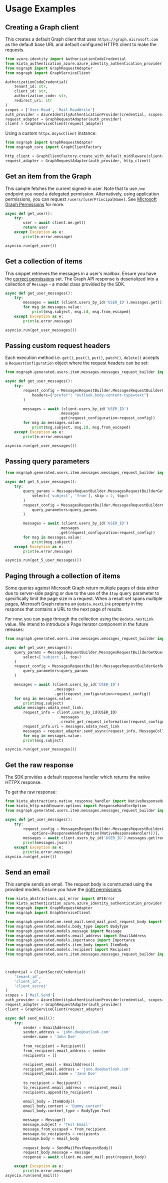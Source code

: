 # Usage Examples

## Creating a Graph client
This creates a default Graph client that uses `https://graph.microsoft.com` as the default base URL and default configured HTTPX client to make the requests.

```py
from azure.identity import AuthorizationCodeCredential
from kiota_authentication_azure.azure_identity_authentication_provider import AzureIdentityAuthenticationProvider
from msgraph import GraphRequestAdapter
from msgraph import GraphServiceClient

AuthorizationCodeCredential(
    tenant_id: str,
    client_id: str,
    authorization_code: str,
    redirect_uri: str
)
scopes = ['User.Read', 'Mail.ReadWrite']
auth_provider = AzureIdentityAuthenticationProvider(credential, scopes=scopes)
request_adapter = GraphRequestAdapter(auth_provider)
client = GraphServiceClient(request_adapter)
```

Using a custom `httpx.AsyncClient` instance:

```py
from msgraph import GraphRequestAdapter
from msgraph_core import GraphClientFactory

http_client = GraphClientFactory.create_with_default_middleware(client=httpx.AsyncClient())
request_adapter = GraphRequestAdapter(auth_provider, http_client)
```

## Get an item from the Graph

This sample fetches the current signed-in user. Note that to use `/me` endpoint you need
a delegated permission. Alternatively, using application permissions, you can request `/users/[userPrincipalName]`. See [Microsoft Graph Permissions](https://docs.microsoft.com/en-us/graph/auth/auth-concepts#microsoft-graph-permissions) for more.


```py
async def get_user():
    try:
        user = await client.me.get()
        return user
    except Exception as e:
        print(e.error.message)

asyncio.run(get_user())
```

## Get a collection of items
This snippet retrieves the messages in a user's mailbox. Ensure you have the [correct permissions](https://docs.microsoft.com/en-us/graph/api/user-list-messages?view=graph-rest-1.0&tabs=http#permissions) set.
The Graph API response is deserialized into a collection of `Message` - a model class provided by the SDK.

```py
async def get_user_messages():
    try:
        messages = await (client.users_by_id('USER_ID').messages.get())
        for msg in messages.value:
            print(msg.subject, msg.id, msg.from_escaped)
    except Exception as e:
        print(e.error.message)

asyncio.run(get_user_messages())
```

## Passing custom request headers
Each execution method i.e. `get()`, `post()`, `put()`, `patch()`, `delete()` accepts a `RequestConfiguration` object where the request headers can be set:

```py
from msgraph.generated.users.item.messages.messages_request_builder import MessagesRequestBuilder

async def get_user_messages():
    try:
        request_config = MessagesRequestBuilder.MessagesRequestBuilderGetRequestConfiguration(
            headers={"prefer": "outlook.body-content-type=text"}
        )

        messages = await (client.users_by_id('USER_ID')
                        .messages
                        .get(request_configuration=request_config))
        for msg in messages.value:
            print(msg.subject, msg.id, msg.from_escaped)
    except Exception as e:
        print(e.error.message)

asyncio.run(get_user_messages())
```

## Passing query parameters

```py
from msgraph.generated.users.item.messages.messages_request_builder import MessagesRequestBuilder

async def get_5_user_messages():
    try:
        query_params = MessagesRequestBuilder.MessagesRequestBuilderGetQueryParameters(
            select=['subject', 'from'], skip = 2, top=5
        )
        request_config = MessagesRequestBuilder.MessagesRequestBuilderGetRequestConfiguration(
            query_parameters=query_params
        )

        messages = await (client.users_by_id('USER_ID')
                        .messages
                        .get(request_configuration=request_config))
        for msg in messages.value:
            print(msg.subject)
    except Exception as e:
        print(e.error.message)

asyncio.run(get_5_user_messages())
```

## Paging through a collection of items
Some queries against Microsoft Graph return multiple pages of data either due to server-side paging or due to the use of the `$top` query parameter to specifically limit the page size in a request. When a result set spans multiple pages, Microsoft Graph returns an `@odata.nextLink` property in the response that contains a URL to the next page of results.

For now, you can page through the collection using the `@odata.nextLink` value. We intend to introduce a Page Iterator component in the future releases:

```py
from msgraph.generated.users.item.messages.messages_request_builder import MessagesRequestBuilder

async def get_user_messages():
    query_params = MessagesRequestBuilder.MessagesRequestBuilderGetQueryParameters(
        select=['subject',], top=3
    )
    request_config = MessagesRequestBuilder.MessagesRequestBuilderGetRequestConfiguration(
        query_parameters=query_params
    )

    messages = await (client.users_by_id('USER_ID')
                      .messages
                      .get(request_configuration=request_config))
    for msg in messages.value:
        print(msg.subject)
    while messages.odata_next_link:
        request_info = client.users_by_id(USER_ID)
                        .messages
                        .create_get_request_information(request_configuration=request_config)
        request_info.uri = messages.odata_next_link
        messages = request_adapter.send_async(request_info, MessageCollectionResponse)
        for msg in messages.value:
        print(msg.subject)

asyncio.run(get_user_messages())
```


## Get the raw response
The SDK provides a default response handler which returns the native HTTPX response.

To get the raw response:
```py
from kiota_abstractions.native_response_handler import NativeResponseHandler
from kiota_http.middleware.options import ResponseHandlerOption
from msgraph.generated.users.item.messages.messages_request_builder import MessagesRequestBuilder

async def get_user_messages():
    try:
        request_config = MessagesRequestBuilder.MessagesRequestBuilderGetRequestConfiguration(
            options=[ResponseHandlerOption(NativeResponseHandler())], )
        messages = await client.users_by_id('USER_ID').messages.get(request_configuration=request_config)
        print(messages.json())
    except Exception as e:
        print(e.error.message)
asyncio.run(get_user())
```

## Send an email

This sample sends an email. The request body is constructed using the provided models.
Ensure you have the [right permissions](https://docs.microsoft.com/en-us/graph/api/user-sendmail?view=graph-rest-1.0&tabs=http#permissions).

```py
from kiota_abstractions.api_error import APIError
from kiota_authentication_azure.azure_identity_authentication_provider import AzureIdentityAuthenticationProvider
from msgraph import GraphRequestAdapter
from msgraph import GraphServiceClient

from msgraph.generated.me.send_mail.send_mail_post_request_body import SendMailPostRequestBody
from msgraph.generated.models.body_type import BodyType
from msgraph.generated.models.message import Message
from msgraph.generated.models.email_address import EmailAddress
from msgraph.generated.models.importance import Importance
from msgraph.generated.models.item_body import ItemBody
from msgraph.generated.models.recipient import Recipient
from msgraph.generated.users.item.messages.messages_request_builder import MessagesRequestBuilder



credential = ClientSecretCredential(
    'tenant_id',
    'client_id',
    'client_secret'
)
scopes = ['Mail.Send']
auth_provider = AzureIdentityAuthenticationProvider(credential, scopes=scopes)
request_adapter = GraphRequestAdapter(auth_provider)
client = GraphServiceClient(request_adapter)

async def send_mail():
    try:
        sender = EmailAddress()
        sender.address = 'john.doe@outlook.com'
        sender.name = 'John Doe'
        
        from_recipient = Recipient()
        from_recipient.email_address = sender
        recipients = []

        recipient_email = EmailAddress()
        recipient_email.address = 'jane.doe@outlook.com'
        recipient_email.name = 'Jane Doe'
        
        to_recipient = Recipient()
        to_recipient.email_address = recipient_email
        recipients.append(to_recipient) 

        email_body = ItemBody()
        email_body.content = 'Dummy content'
        email_body.content_type = BodyType.Text
        
        message = Message()
        message.subject = 'Test Email'
        message.from_escaped = from_recipient
        message.to_recipients = recipients
        message.body = email_body
        
        request_body = SendMailPostRequestBody()
        request_body.message = message
        response = await client.me.send_mail.post(request_body)

    except Exception as e:
        print(e.error.message)
asyncio.run(send_mail())

```
